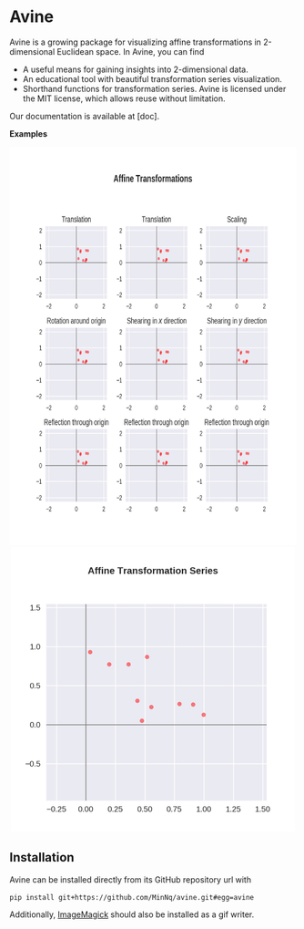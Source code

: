 # Avine

Avine is a growing package for visualizing affine transformations in 2-dimensional Euclidean space. In Avine, you can find 
- A useful means for gaining insights into 2-dimensional data.
- An educational tool with beautiful transformation series visualization.
- Shorthand functions for transformation series.
Avine is licensed under the MIT license, which allows reuse without limitation.

Our documentation is available at [doc].

**Examples**

<center>
  <img src = "images/affine-transformations.gif", height = "700"></img>
</center>

<center>
  <img src = "images/affine-transformation-series.gif", height = "500"></img>
</center>

## Installation

Avine can be installed directly from its GitHub repository url with

```
pip install git+https://github.com/MinNq/avine.git#egg=avine
```

Additionally, [ImageMagick](https://imagemagick.org/index.php) should also be installed as a gif writer.

[minnq.gitbook.io/avine/]: https://minnq.gitbook.io/avine/

